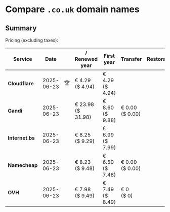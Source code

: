 # Compare `.co.uk` domain names

## Summary

Pricing (excluding taxes):

| Service | Date |  | / Renewed year | First year | Transfer | Restoration |
|--|--|--|--|--|--|--|
| **Cloudflare** | 2025-06-23 | 🏆 | € 4.29<br>($ 4.94) | € 4.29<br>($ 4.94) |  |  |
| **Gandi** | 2025-06-23 |  | € 23.98<br>($ 31.98) | € 8.60<br>($ 9.88) | € 0.00<br>($ 0.00) |  |
| **Internet.bs** | 2025-06-23 |  | € 8.25<br>($ 9.29) | € 6.99<br>($ 7.99) |  |  |
| **Namecheap** | 2025-06-23 |  | € 8.23<br>($ 9.48) | € 6.50<br>($ 7.48) | € 0.00<br>($ 0.00) |  |
| **OVH** | 2025-06-23 |  | € 7.98<br>($ 9.49) | € 7.49<br>($ 8.49) | € 0<br>($ 0) |  |
